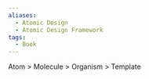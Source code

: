 ```yaml
---
aliases:
  - Atomic Design
  - Atomic Design Framework
tags:
  - Book
---
```


Atom > Molecule > Organism > Template